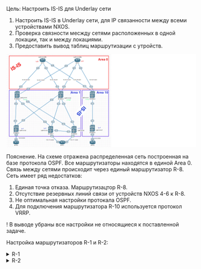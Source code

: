 Цель: Настроить IS-IS для Underlay сети

1. Настроить IS-IS в Underlay сети, для IP связанности между всеми устройствами NXOS.
2. Проверка связности месжду сетями расположенных в одной локации, так и между локациями.
3. Предоставить вывод таблиц маршрутизации с утройств.

![](img/isis-chema.png)

Пояснение. На схеме отражена распределенная сеть построенная на базе протокола OSPF. Все маршрутизаторы находятся в единой Area 0. Связь между сетями происходит через единый маршрутизатор R-8.
Сеть имеет ряд недостатков:

1. Единая точка отказа. Маршрутизацтор R-8.
2. Отсутствие резервных линий связи от устройств NXOS 4-6 к R-8.
3. Не оптимальная настройки протокала OSPF.
4. Для подключения маршрутизатора R-10 используется протокол VRRP.

! В выводе убраны все настройки не относящиеся к поставленной задаче.

Настройка маршрутизаторов R-1 и R-2:
<details>
<summary>R-1</summary>
<pre><code>

interface Loopback0
 ip address 1.1.1.255 255.255.255.255
 ip router isis 1
 isis circuit-type level-2-only
!
interface Ethernet0/0
 ip address 10.10.10.0 255.255.255.254
 ip router isis 1
 isis circuit-type level-2-only
 isis network point-to-point
!
interface Ethernet0/1
 ip address 10.10.10.2 255.255.255.254
 ip router isis 1
 isis circuit-type level-2-only
 isis network point-to-point
!
interface Ethernet0/2
 ip address 10.10.10.4 255.255.255.254
 ip router isis 1
 isis circuit-type level-2-only
 isis network point-to-point
!
interface Ethernet0/3
 no ip address
!
router isis 1
 net 49.0000.0000.0000.0255.00
 is-type level-2-only
 metric-style wide
 log-adjacency-changes
 maximum-paths 8

</code></pre>
</details>

<details>
<summary>R-2</summary>
<pre><code>

interface Loopback0
 ip address 1.1.1.254 255.255.255.255
 ip router isis 1
 isis circuit-type level-2-only
!
interface Ethernet0/0
 ip address 10.10.11.0 255.255.255.254
 ip router isis 1
 isis circuit-type level-2-only
 isis network point-to-point
!
interface Ethernet0/1
 ip address 10.10.11.2 255.255.255.254
 ip router isis 1
 isis circuit-type level-2-only
 isis network point-to-point
!
interface Ethernet0/2
 ip address 10.10.11.4 255.255.255.254
 ip router isis 1
 isis circuit-type level-2-only
 isis network point-to-point
!
interface Ethernet0/3
 no ip address
!
router isis 1
 net 49.0000.0000.0000.0254.00
 is-type level-2-only
 priority 127
 metric-style wide
 log-adjacency-changes
 maximum-paths 8


</code></pre>
</details>
